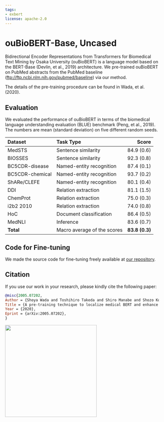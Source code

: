 ```yaml
---
tags:
- exbert
license: apache-2.0
---
```


# ouBioBERT-Base, Uncased

Bidirectional Encoder Representations from Transformers for Biomedical Text Mining by Osaka University (ouBioBERT) is a language model based on the BERT-Base (Devlin, et al., 2019) architecture. We pre-trained ouBioBERT on PubMed abstracts from the PubMed baseline (ftp://ftp.ncbi.nlm.nih.gov/pubmed/baseline) via our method.  

The details of the pre-training procedure can be found in Wada, et al. (2020).  

## Evaluation

We evaluated the performance of ouBioBERT in terms of the biomedical language understanding evaluation (BLUE) benchmark (Peng, et al., 2019). The numbers are mean (standard deviation) on five different random seeds.  


| Dataset         |  Task Type                   |  Score       |
|:----------------|:-----------------------------|-------------:|
| MedSTS          |  Sentence similarity         |  84.9 (0.6)  |
| BIOSSES         |  Sentence similarity         |  92.3 (0.8)  |
| BC5CDR-disease  |  Named-entity recognition    |  87.4 (0.1)  |
| BC5CDR-chemical |  Named-entity recognition    |  93.7 (0.2)  |
| ShARe/CLEFE     |  Named-entity recognition    |  80.1 (0.4)  |
| DDI             |  Relation extraction         |  81.1 (1.5)  |
| ChemProt        |  Relation extraction         |  75.0 (0.3)  |
| i2b2 2010       |  Relation extraction         |  74.0 (0.8)  |
| HoC             |  Document classification     |  86.4 (0.5)  |
| MedNLI          |  Inference                   |  83.6 (0.7)  |
| **Total**       |  Macro average of the scores |**83.8 (0.3)**|


## Code for Fine-tuning
We made the source code for fine-tuning freely available at [our repository](https://github.com/sy-wada/blue_benchmark_with_transformers).

## Citation

If you use our work in your research, please kindly cite the following paper:  

```bibtex
@misc{2005.07202,
Author = {Shoya Wada and Toshihiro Takeda and Shiro Manabe and Shozo Konishi and Jun Kamohara and Yasushi Matsumura},
Title = {A pre-training technique to localize medical BERT and enhance BioBERT},
Year = {2020},
Eprint = {arXiv:2005.07202},
}
```

<a href="https://huggingface.co/exbert/?model=seiya/oubiobert-base-uncased&sentence=Coronavirus%20disease%20(COVID-19)%20is%20caused%20by%20SARS-COV2%20and%20represents%20the%20causative%20agent%20of%20a%20potentially%20fatal%20disease%20that%20is%20of%20great%20global%20public%20health%20concern.">
	<img width="300px" src="https://hf-dinosaur.huggingface.co/exbert/button.png">
</a>
